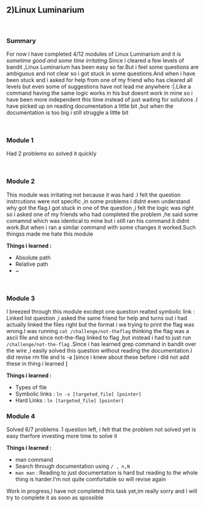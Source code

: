 <h2>2)Linux Luminarium</h2>
<br>
<h3>Summary</h3>
  <p>For now i have completed 4/12 modules of Linux Luminarium and it is <em>sometime good and some time irritating</em>.Since i cleared a few levels of bandit ,Linux Luminarium has been easy so far.But i feel some questions are ambiguous and not clear so i got stuck in some questions.And when i have been stuck and i asked for help from one of my friend who has cleared all levels but even some of suggestions have not lead me anywhere :|.Like a command having the same logic works in his but doesnt work in mine so i have been more independent this time instead of just waiting for solutions .I have picked up on reading documentation a little bit ,but when the documentation is too big i still struggle a little bit </p>

<br>
<h3>Module 1</h3>

<p>Had 2 problems so solved it quickly</p><br>
<h3>Module 2</h3>
<p>This  module was irritating not because it was hard .I felt the question instrcutions were not specific ,in some problems i didnt even understand why got the flag.I got stuck in one of the question ,i felt the logic was right so i asked one of my friends who had completed the problem ,he said some comamnd which was identical to mine but i still ran his command it didnt work.But when i ran a similar command with some changes it worked.Such thingss made me hate this module </p>
<b>Things i learned :</b>
<ul>
  <li>Absolute path</li>
  <li>Relative path</li>
  <li>~</li>
</ul><br>
<h3>Module 3</h3>
<p>I breezed through this module excdept one question realted symbolic link : Linked list question ,i asked the same friend for help and turns out i had actually linked the files right but the format i wa trying to print the flag was wrong.I was running <code>cat /challenge/not-theflag</code> thinking the flag was a ascii file and since not-the-flag linked to flag ,but instead i had to just run <code>/challenge/not-the-flag</code> .Since i has learned grep command in bandit over the wire ,i easily solved this question without reading the documentation.I did revise rm file and ls -a [since i knew about these before i did not add these in thing i learned  ] </p>
<b>Things i learned :</b>
<ul>
  <li>Types of file</li>
  <li>Symbolic links : <code>ln -s [targeted_file] [pointer]</code></li>
  <li>Hard Links : <code>ln [targeted_file] [pointer]</code></li></ul>
<h3>Module 4</h3>
<p>Solved 6/7 problems .1 question left, i felt that the problem not solved yet is easy therfore investing more time to solve it</p>
<b>Things i learned :</b>
<ul>
  <li>man command</li>
  <li>Search through documentation using <code>/ , n,N</code></li>
  <li><code>man man</code> : Reading to just documentation is hard but reading to the whole thing is harder.I'm not quite comfortable so will revise again</li>
  
</ul>

<p>Work in progress,I have not completed this task yet,im really sorry and i will try to complete it as soon as spossible </p>
